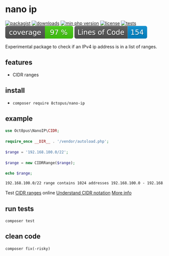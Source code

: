 # nano ip

[![packagist](http://poser.pugx.org/8ctopus/nano-ip/v)](https://packagist.org/packages/8ctopus/nano-ip)
[![downloads](http://poser.pugx.org/8ctopus/nano-ip/downloads)](https://packagist.org/packages/8ctopus/nano-ip)
[![min php version](http://poser.pugx.org/8ctopus/nano-ip/require/php)](https://packagist.org/packages/8ctopus/nano-ip)
[![license](http://poser.pugx.org/8ctopus/nano-ip/license)](https://packagist.org/packages/8ctopus/nano-ip)
[![tests](https://github.com/8ctopus/nano-ip/actions/workflows/tests.yml/badge.svg)](https://github.com/8ctopus/nano-ip/actions/workflows/tests.yml)
![code coverage badge](https://raw.githubusercontent.com/8ctopus/nano-ip/image-data/coverage.svg)
![lines of code](https://raw.githubusercontent.com/8ctopus/nano-ip/image-data/lines.svg)

Experimental package to check if an IPv4 ip address is in a list of ranges.

## features

- CIDR ranges

## install

- `composer require 8ctopus/nano-ip`

## example

```php
use Oct8pus\NanoIP\CIDR;

require_once __DIR__ . '/vendor/autoload.php';

$range = '192.168.100.0/22';

$range = new CIDRRange($range);

echo $range;
```

```txt
192.168.100.0/22 range contains 1024 addresses 192.168.100.0 - 192.168.103.255
```

Test [CIDR ranges](https://ipinfo.io/tools/cidr-to-ip-range-converter) online
[Understand CIDR notation](https://michelburnett27.medium.com/understanding-cidr-notation-and-ip-address-range-3ad28194bc8d)
[More info](https://www.digitalocean.com/community/tutorials/understanding-ip-addresses-subnets-and-cidr-notation-for-networking)

## run tests

    composer test

## clean code

    composer fix(-risky)
